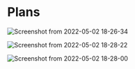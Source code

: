 # Plans

![Screenshot from 2022-05-02 18-26-34](https://user-images.githubusercontent.com/91356491/166237331-ae2f7574-ebb1-49a4-8038-5c6eb49a6de8.png)

![Screenshot from 2022-05-02 18-28-22](https://user-images.githubusercontent.com/91356491/166237558-f3895414-8510-4dea-9c53-dede959fd540.png)

![Screenshot from 2022-05-02 18-28-00](https://user-images.githubusercontent.com/91356491/166237563-35fedbf9-2cbd-4f34-8fac-8b6d8f30c586.png)
